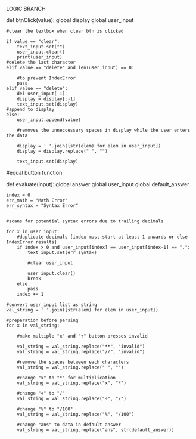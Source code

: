 LOGIC BRANCH

def btnClick(value):
    global display
    global user_input

    #clear the textbox when clear btn is clicked

    if value == "clear":
        text_input.set("")
        user_input.clear()
        print(user_input)
    #delete the last character
    elif value == "delete" and len(user_input) == 0:

        #to prevent IndexError
        pass
    elif value == "delete":
        del user_input[-1]
        display = display[:-1]
        text_input.set(display)
    #append to display
    else:
        user_input.append(value)

        #removes the unneccessary spaces in display while the user enters the data

        display = ' '.join([str(elem) for elem in user_input])
        display = display.replace(" ", "")

        text_input.set(display)

#equal button function

def evaluate(input):
    global answer
    global user_input
    global default_answer

    index = 0
    err_math = "Math Error"
    err_syntax = "Syntax Error"


    #scans for potential syntax errors due to trailing decimals

    for x in user_input:
        #duplicate decimals [index must start at least 1 onwards or else IndexError results]
        if index > 0 and user_input[index] == user_input[index-1] == ".":
            text_input.set(err_syntax)

            #clear user_input

            user_input.clear()
            break
        else:
            pass
        index += 1

    #convert user_input list as string
    val_string = ' '.join([str(elem) for elem in user_input])

    #preparation before parsing
    for x in val_string:

        #make multiple "x" and "÷" button presses invalid

        val_string = val_string.replace("**", "invalid")
        val_string = val_string.replace("//", "invalid")

        #remove the spaces between each characters
        val_string = val_string.replace(" ", "")

        #change "x" to "*" for multiplication
        val_string = val_string.replace("x", "*")

        #change "÷" to "/"
        val_string = val_string.replace("÷", "/")

        #change "%" to "/100"
        val_string = val_string.replace("%", "/100")

        #change "ans" to data in default answer
        val_string = val_string.replace("ans", str(default_answer))
